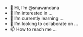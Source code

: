 - 👋 Hi, I’m @snawandana
- 👀 I’m interested in ...
- 🌱 I’m currently learning ...
- 💞️ I’m looking to collaborate on ...
- 📫 How to reach me ...

<!---
snawandana/snawandana is a ✨ special ✨ repository because its `README.md` (this file) appears on your GitHub profile.
You can click the Preview link to take a look at your changes.
--->
